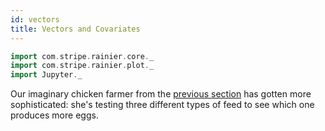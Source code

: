 ```yaml
---
id: vectors
title: Vectors and Covariates
---
```


```scala mdoc:invisible
import com.stripe.rainier.core._
import com.stripe.rainier.plot._
import Jupyter._
```

Our imaginary chicken farmer from the [previous section](likelihoods.md) has gotten more sophisticated: she's testing three different types of feed to see which one produces more eggs.